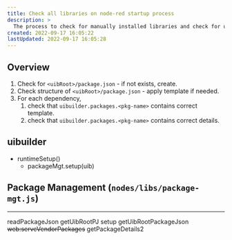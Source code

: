 ```yaml
---
title: Check all libraries on node-red startup process
description: >
  The process to check for manually installed libraries and check for updates when node-red starts up
created: 2022-09-17 16:05:22
lastUpdated: 2022-09-17 16:05:28
---
```


## Overview

1. Check for `<uibRoot>/package.json` - if not exists, create.
2. Check structure of `<uibRoot>/package.json` - apply template if needed.
3. For each dependency, 
   1. check that `uibuilder.packages.<pkg-name>` contains correct template.
   2. check that `uibuilder.packages.<pkg-name>` contains correct details.


## uibuilder

* runtimeSetup()
  * packageMgt.setup(uib)

## Package Management (`nodes/libs/package-mgt.js`)



---

readPackageJson
    getUibRootPJ
        setup
    getUibRootPackageJson
        ~~web:serveVendorPackages~~
    getPackageDetails2
